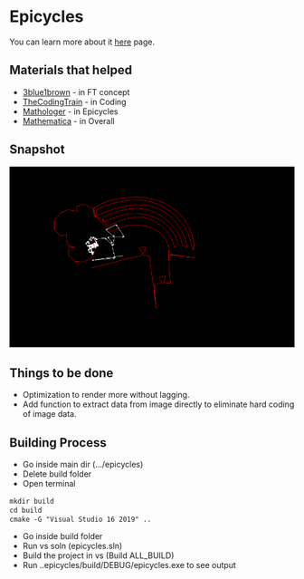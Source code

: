 # Epicycles
You can learn more about it [here](https://efyang.dev/media/documents/efyang_KAM_Paper_Approximating_Images_with_Epicycles.pdf) page.

## Materials that helped
* [3blue1brown](https://www.youtube.com/watch?v=spUNpyF58BY) - in FT concept
* [TheCodingTrain](https://www.youtube.com/watch?v=7_vKzcgpfvU&t=1298s) - in Coding
* [Mathologer](https://www.youtube.com/watch?v=qS4H6PEcCCA) - in Epicycles
* [Mathematica](https://mathematica.stackexchange.com/questions/171755/how-can-i-draw-a-homer-with-epicycloids) - in Overall

## Snapshot
![alt tag](https://github.com/AchyutBurlakoti/epicycles/blob/master/epicycles.png)

## Things to be done
* Optimization to render more without lagging.
* Add function to extract data from image directly to eliminate hard coding of image data.

## Building Process
* Go inside main dir (.../epicycles)
* Delete build folder
* Open terminal
```
mkdir build
cd build
cmake -G "Visual Studio 16 2019" ..
```
* Go inside build folder
* Run vs soln (epicycles.sln)
* Build the project in vs (Build ALL_BUILD)
* Run ..epicycles/build/DEBUG/epicycles.exe to see output

